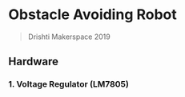 # Obstacle Avoiding Robot

> Drishti Makerspace 2019

## Hardware

### 1. Voltage Regulator (LM7805)

